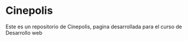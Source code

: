 <h1>Cinepolis</h1>

<p>Este es un repositorio de Cinepolis, pagina desarrollada para el curso de Desarrollo web</p>